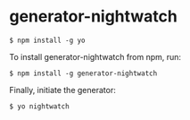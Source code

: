 # generator-nightwatch

```
$ npm install -g yo
```

To install generator-nightwatch from npm, run:

```
$ npm install -g generator-nightwatch
```

Finally, initiate the generator:

```
$ yo nightwatch
```
